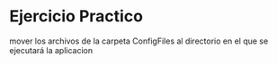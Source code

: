 # Ejercicio Practico

mover los archivos de la carpeta ConfigFiles al directorio en el que se ejecutará la aplicacion